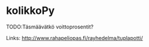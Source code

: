 # kolikkoPy
TODO:Täsmäävätkö voittoprosentit?

Links:
http://www.rahapeliopas.fi/rayhedelma/tuplapotti/